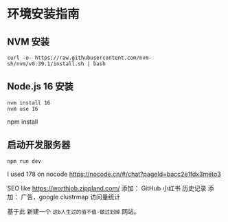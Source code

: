 # 环境安装指南
## NVM 安装
``` 
curl -o- https://raw.githubusercontent.com/nvm-sh/nvm/v0.39.1/install.sh | bash
```
## Node.js 16 安装
```
nvm install 16
nvm use 16
```

npm install

## 启动开发服务器
```
npm run dev
```

I used 178 on nocode
https://nocode.cn/#/chat?pageId=bacc2e1fdx3meto3


SEO like https://worthjob.zippland.com/
添加： GitHub 小红书 历史记录
添加： 广告，google clustrmap 访问量统计

基于此 新建一个 `这b人生过的值不值-做过划掉` 网站。